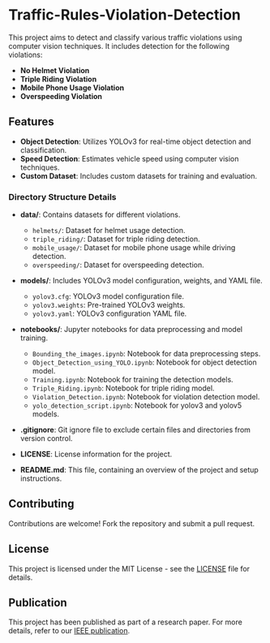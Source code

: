 # Traffic-Rules-Violation-Detection

This project aims to detect and classify various traffic violations using computer vision techniques. It includes detection for the following violations:

- **No Helmet Violation**
- **Triple Riding Violation**
- **Mobile Phone Usage Violation**
- **Overspeeding Violation**

## Features

- **Object Detection**: Utilizes YOLOv3 for real-time object detection and classification.
- **Speed Detection**: Estimates vehicle speed using computer vision techniques.
- **Custom Dataset**: Includes custom datasets for training and evaluation.

### Directory Structure Details

- **data/**: Contains datasets for different violations.
  - `helmets/`: Dataset for helmet usage detection.
  - `triple_riding/`: Dataset for triple riding detection.
  - `mobile_usage/`: Dataset for mobile phone usage while driving detection.
  - `overspeeding/`: Dataset for overspeeding detection.
  
- **models/**: Includes YOLOv3 model configuration, weights, and YAML file.
  - `yolov3.cfg`: YOLOv3 model configuration file.
  - `yolov3.weights`: Pre-trained YOLOv3 weights.
  - `yolov3.yaml`: YOLOv3 configuration YAML file.

- **notebooks/**: Jupyter notebooks for data preprocessing and model training.
  - `Bounding_the_images.ipynb`: Notebook for data preprocessing steps.
  - `Object_Detection_using_YOLO.ipynb`: Notebook for object detection model.
  - `Training.ipynb`: Notebook for training the detection models.
  - `Triple_Riding.ipynb`: Notebook for triple riding model.
  - `Violation_Detection.ipynb`: Notebook for violation detection model.
  - `yolo_detection_script.ipynb`: Notebook for yolov3 and yolov5 models.


- **.gitignore**: Git ignore file to exclude certain files and directories from version control.
- **LICENSE**: License information for the project.
- **README.md**: This file, containing an overview of the project and setup instructions.
  
## Contributing

Contributions are welcome! Fork the repository and submit a pull request.

## License

This project is licensed under the MIT License - see the [LICENSE](LICENSE) file for details.

## Publication

This project has been published as part of a research paper. For more details, refer to our [IEEE publication](https://ieeexplore.ieee.org/document/10112954#citations).

